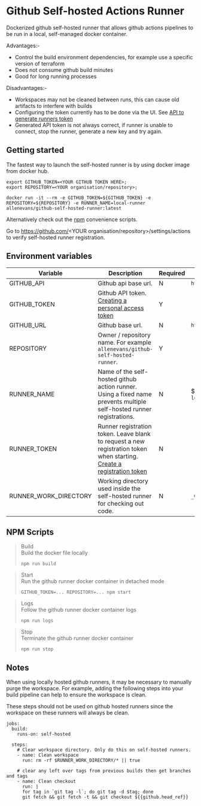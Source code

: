 # Github Self-hosted Actions Runner

Dockerized github self-hosted runner that allows github actions pipelines to be run in a local, self-managed docker container.

Advantages:-
* Control the build environment dependencies, for example use a specific version of terraform
* Does not consume github build minutes
* Good for long running processes

Disadvantages:-
* Workspaces may not be cleaned between runs, this can cause old artifacts to interfere with builds
* Configuring the token currently has to be done via the UI. See [API to generate runners token](https://github.community/t5/GitHub-Actions/API-to-generate-runners-token/m-p/39911/highlight/true#M4012)
* Generated API token is not always correct, if runner is unable to connect, stop the runner, generate a new key and try again.

## Getting started

The fastest way to launch the self-hosted runner is by using docker image from docker hub.

```shell script
export GITHUB_TOKEN=<YOUR GITHUB TOKEN HERE>; 
export REPOSITORY=<YOUR organisation/repository>;

docker run -it --rm -e GITHUB_TOKEN=${GITHUB_TOKEN} -e REPOSITORY=${REPOSITORY} -e RUNNER_NAME=local-runner allenevans/github-self-hosted-runner:latest
```

Alternatively check out the [npm](#npm-scripts) convenience scripts. 

Go to https://github.com/<YOUR organisation/repository>/settings/actions to verify self-hosted runner registration.

## Environment variables
| Variable                | Description                                                                                                                                                                                                          | Required | Default                       |
|-------------------------|----------------------------------------------------------------------------------------------------------------------------------------------------------------------------------------------------------------------|----------|-------------------------------|
| GITHUB_API              | Github api base url.                                                                                                                                                                                                 | N        | `https://api.github.com`      |
| GITHUB_TOKEN            | Github API token.<br>[Creating a personal access token](https://help.github.com/en/github/authenticating-to-github/creating-a-personal-access-token-for-the-command-line)                                            | Y        |                               |
| GITHUB_URL              | Github base url.                                                                                                                                                                                                     | N        | `https://github.com`          |
| REPOSITORY              | Owner / repository name. For example `allenevans/github-self-hosted-runner`.                                                                                                                                         | Y        |                               |
| RUNNER_NAME             | Name of the self-hosted github action runner. Using a fixed name prevents multiple self-hosted runner registrations.                                                                                                 | N        | ${HOSTNAME} or `local-runner` |
| RUNNER_TOKEN            | Runner registration token. Leave blank to request a new registration token when starting.<br>[Create a registration token](https://developer.github.com/v3/actions/self_hosted_runners/#create-a-registration-token) | N        |                               |
| RUNNER_WORK_DIRECTORY   | Working directory used inside the self-hosted runner for checking out code.                                                                                                                                          | N        | `_work`                       |

## NPM Scripts
> Build\
> Build the docker file locally
> ```shell script
> npm run build
> ```

> Start\
> Run the github runner docker container in detached mode
> ```shell script
> GITHUB_TOKEN=... REPOSITORY=... npm start
> ```

> Logs\
> Follow the github runner docker container logs
> ```shell script
> npm run logs
> ```

> Stop\
> Terminate the github runner docker container
> ```shell script
> npm run stop
> ```


## Notes

When using locally hosted github runners, it may be necessary to manually purge the workspace. For example, adding
the following steps into your build pipeline can help to ensure the workspace is clean.

These steps should not be used on github hosted runners since the workspace on these runners will always be clean.

```
jobs:
  build:
    runs-on: self-hosted

  steps:
    # Clear workspace directory. Only do this on self-hosted runners.
    - name: Clean workspace
      run: rm -rf $RUNNER_WORK_DIRECTORY/* || true

    # clear any left over tags from previous builds then get branches and tags
    - name: Clean checkout
      run: |
      for tag in `git tag -l`; do git tag -d $tag; done
      git fetch && git fetch -t && git checkout ${{github.head_ref}}
```
